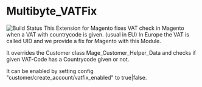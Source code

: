Multibyte_VATFix
================
![Build Status](https://travis-ci.org/roman204/Multibyte_VATFix.svg?branch=master "Build Status")
This Extension for Magento fixes VAT check in Magento when a VAT with countrycode is given. (usual in EU)
In Europe the VAT is called UID and we provide a fix for Magento with this Module.

It overrides the Customer class Mage_Customer_Helper_Data and checks if given VAT-Code has a Countrycode given or not.

It can be enabled by setting config "customer/create_account/vatfix_enabled" to true|false.